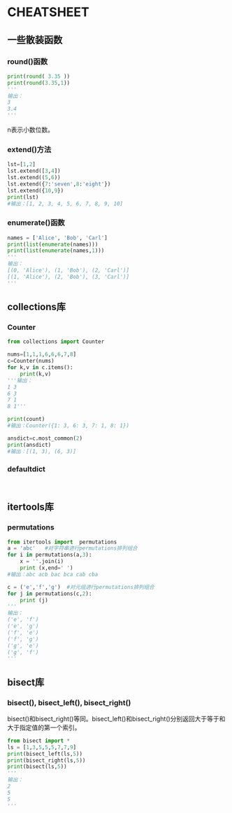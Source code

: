 # CHEATSHEET

## 一些散装函数

### round()函数
```python
print(round( 3.35 ))
print(round(3.35,1))
'''
输出：
3
3.4
'''
```
n表示小数位数。

### extend()方法
```python
lst=[1,2]
lst.extend([3,4])
lst.extend((5,6))
lst.extend({7:'seven',8:'eight'})
lst.extend({10,9})
print(lst)
#输出：[1, 2, 3, 4, 5, 6, 7, 8, 9, 10]
```

### enumerate()函数
```python
names = ['Alice', 'Bob', 'Carl']
print(list(enumerate(names)))
print(list(enumerate(names,1)))
'''
输出：
[(0, 'Alice'), (1, 'Bob'), (2, 'Carl')]
[(1, 'Alice'), (2, 'Bob'), (3, 'Carl')]
'''
```

## collections库

### Counter

```python
from collections import Counter

nums=[1,1,1,6,6,6,7,8]
c=Counter(nums)
for k,v in c.items():
    print(k,v)
'''输出：
1 3
6 3
7 1
8 1'''

print(count)
#输出：Counter({1: 3, 6: 3, 7: 1, 8: 1})

ansdict=c.most_common(2)
print(ansdict)
#输出：[(1, 3), (6, 3)]

```

### defaultdict

```python



```


## itertools库

### permutations

```python
from itertools import  permutations
a = 'abc'   #对字符串进行permutations排列组合
for i in permutations(a,3):
    x = ''.join(i)
    print (x,end=' ')
#输出：abc acb bac bca cab cba

c = ('e','f','g')  #对元组进行permutations排列组合
for j in permutations(c,2):
    print (j)
'''
输出：
('e', 'f')
('e', 'g')
('f', 'e')
('f', 'g')
('g', 'e')
('g', 'f')
'''
```

## bisect库

### bisect(), bisect_left(), bisect_right()

bisect()和bisect_right()等同。bisect_left()和bisect_right()分别返回大于等于和大于指定值的第一个索引。

```python
from bisect import *
ls = [1,3,5,5,5,7,7,9]
print(bisect_left(ls,5))
print(bisect_right(ls,5))
print(bisect(ls,5))
'''
输出：
2
5
5
'''

```
